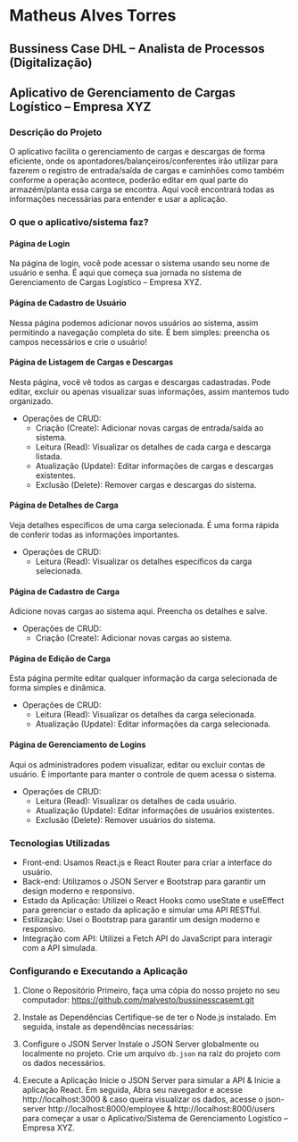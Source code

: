 # Matheus Alves Torres
## Bussiness Case DHL – Analista de Processos (Digitalização)

## Aplicativo de Gerenciamento de Cargas Logístico – Empresa XYZ

### Descrição do Projeto

O aplicativo facilita o gerenciamento de cargas e descargas de forma eficiente, onde os apontadores/balançeiros/conferentes irão utilizar para fazerem o registro de entrada/saída de cargas e caminhões como também conforme a operação acontece, poderão editar em qual parte do armazém/planta essa carga se encontra. Aqui você encontrará todas as informações necessárias para entender e usar a aplicação.

### O que o aplicativo/sistema faz?

#### Página de Login
Na página de login, você pode acessar o sistema usando seu nome de usuário e senha. É aqui que começa sua jornada no sistema de Gerenciamento de Cargas Logístico – Empresa XYZ.

#### Página de Cadastro de Usuário
Nessa página podemos adicionar novos usuários ao sistema, assim permitindo a navegação completa do site. É bem simples: preencha os campos necessários e crie o usuário!

#### Página de Listagem de Cargas e Descargas
Nesta página, você vê todos as cargas e descargas cadastradas. Pode editar, excluir ou apenas visualizar suas informações, assim mantemos tudo organizado.
- Operações de CRUD:
  - Criação (Create): Adicionar novas cargas de entrada/saída ao sistema.
  - Leitura (Read): Visualizar os detalhes de cada carga e descarga listada.
  - Atualização (Update): Editar informações de cargas e descargas existentes.
  - Exclusão (Delete): Remover cargas e descargas do sistema.

#### Página de Detalhes de Carga
Veja detalhes específicos de uma carga selecionada. É uma forma rápida de conferir todas as informações importantes.
- Operações de CRUD:
  - Leitura (Read): Visualizar os detalhes específicos da carga selecionada.

#### Página de Cadastro de Carga
Adicione novas cargas ao sistema aqui. Preencha os detalhes e salve.
- Operações de CRUD:
  - Criação (Create): Adicionar novas cargas ao sistema.

#### Página de Edição de Carga
Esta página permite editar qualquer informação da carga selecionada de forma simples e dinâmica.
- Operações de CRUD:
  - Leitura (Read): Visualizar os detalhes da carga selecionada.
  - Atualização (Update): Editar informações da carga selecionada.

#### Página de Gerenciamento de Logins
Aqui os administradores podem visualizar, editar ou excluir contas de usuário. É importante para manter o controle de quem acessa o sistema.
- Operações de CRUD:
  - Leitura (Read): Visualizar os detalhes de cada usuário.
  - Atualização (Update): Editar informações de usuários existentes.
  - Exclusão (Delete): Remover usuários do sistema.

### Tecnologias Utilizadas
- Front-end: Usamos React.js e React Router para criar a interface do usuário.
- Back-end: Utilizamos o JSON Server e Bootstrap para garantir um design moderno e responsivo.
- Estado da Aplicação: Utilizei o React Hooks como useState e useEffect para gerenciar o estado da aplicação e simular uma API RESTful.
- Estilização: Usei o Bootstrap para garantir um design moderno e responsivo.
- Integração com API: Utilizei a Fetch API do JavaScript para interagir com a API simulada.

### Configurando e Executando a Aplicação

1. Clone o Repositório
   Primeiro, faça uma cópia do nosso projeto no seu computador: https://github.com/malvesto/bussinesscasemt.git

2. Instale as Dependências
   Certifique-se de ter o Node.js instalado. Em seguida, instale as dependências necessárias:

3. Configure o JSON Server
   Instale o JSON Server globalmente ou localmente no projeto. Crie um arquivo `db.json` na raiz do projeto com os dados necessários.
   
4. Execute a Aplicação
   Inicie o JSON Server para simular a API & Inicie a aplicação React. Em seguida, Abra seu navegador e acesse http://localhost:3000 & caso queira visualizar os dados, acesse o json-server http://localhost:8000/employee & http://localhost:8000/users para começar a usar o Aplicativo/Sistema de Gerenciamento Logistico – Empresa XYZ.
   